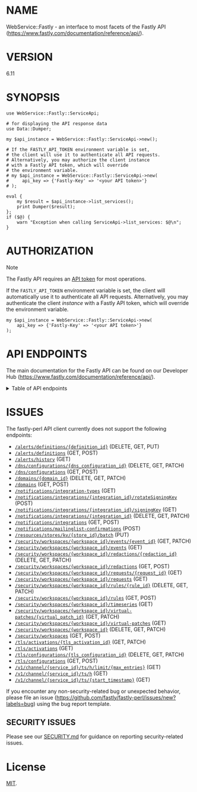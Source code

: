 # NAME

WebService::Fastly - an interface to most facets of the Fastly API (https://www.fastly.com/documentation/reference/api/).

# VERSION

6.11


# SYNOPSIS

```perl5
use WebService::Fastly::ServiceApi;

# for displaying the API response data
use Data::Dumper;

my $api_instance = WebService::Fastly::ServiceApi->new();

# If the FASTLY_API_TOKEN environment variable is set,
# the client will use it to authenticate all API requests.
# Alternatively, you may authorize the client instance
# with a Fastly API token, which will override
# the environment variable.
# my $api_instance = WebService::Fastly::ServiceApi->new(
#     api_key => {'Fastly-Key' => '<your API token>'}
# );

eval {
    my $result = $api_instance->list_services();
    print Dumper($result);
};
if ($@) {
    warn "Exception when calling ServiceApi->list_services: $@\n";
}
```

# AUTHORIZATION

> [!NOTE]
> The Fastly API requires an [API token](https://www.fastly.com/documentation/reference/api/#authentication) for most operations.

If the `FASTLY_API_TOKEN` environment variable is set, the client will automatically use it to authenticate all API requests. Alternatively, you may authenticate the client _instance_ with a Fastly API token, which will override the environment variable.

```perl5
my $api_instance = WebService::Fastly::ServiceApi->new(
    api_key => {'Fastly-Key' => '<your API token>'}
);
```

# API ENDPOINTS

The main documentation for the Fastly API can be found on our Developer Hub (https://www.fastly.com/documentation/reference/api/).

<details>

<summary>Table of API endpoints</summary>

Class | Method | Description
----- | ------ | -----------
*AclApi* | [**create_acl**](docs/AclApi.md#create_acl) | Create a new ACL
*AclApi* | [**delete_acl**](docs/AclApi.md#delete_acl) | Delete an ACL
*AclApi* | [**get_acl**](docs/AclApi.md#get_acl) | Describe an ACL
*AclApi* | [**list_acls**](docs/AclApi.md#list_acls) | List ACLs
*AclApi* | [**update_acl**](docs/AclApi.md#update_acl) | Update an ACL
*AclEntryApi* | [**bulk_update_acl_entries**](docs/AclEntryApi.md#bulk_update_acl_entries) | Update multiple ACL entries
*AclEntryApi* | [**create_acl_entry**](docs/AclEntryApi.md#create_acl_entry) | Create an ACL entry
*AclEntryApi* | [**delete_acl_entry**](docs/AclEntryApi.md#delete_acl_entry) | Delete an ACL entry
*AclEntryApi* | [**get_acl_entry**](docs/AclEntryApi.md#get_acl_entry) | Describe an ACL entry
*AclEntryApi* | [**list_acl_entries**](docs/AclEntryApi.md#list_acl_entries) | List ACL entries
*AclEntryApi* | [**update_acl_entry**](docs/AclEntryApi.md#update_acl_entry) | Update an ACL entry
*AclsInComputeApi* | [**compute_acl_create_acls**](docs/AclsInComputeApi.md#compute_acl_create_acls) | Create a new ACL
*AclsInComputeApi* | [**compute_acl_delete_s_acl_id**](docs/AclsInComputeApi.md#compute_acl_delete_s_acl_id) | Delete an ACL
*AclsInComputeApi* | [**compute_acl_list_acl_entries**](docs/AclsInComputeApi.md#compute_acl_list_acl_entries) | List an ACL
*AclsInComputeApi* | [**compute_acl_list_acls**](docs/AclsInComputeApi.md#compute_acl_list_acls) | List ACLs
*AclsInComputeApi* | [**compute_acl_list_acls_s_acl_id**](docs/AclsInComputeApi.md#compute_acl_list_acls_s_acl_id) | Describe an ACL
*AclsInComputeApi* | [**compute_acl_lookup_acls**](docs/AclsInComputeApi.md#compute_acl_lookup_acls) | Lookup an ACL
*AclsInComputeApi* | [**compute_acl_update_acls**](docs/AclsInComputeApi.md#compute_acl_update_acls) | Update an ACL
*ApexRedirectApi* | [**create_apex_redirect**](docs/ApexRedirectApi.md#create_apex_redirect) | Create an apex redirect
*ApexRedirectApi* | [**delete_apex_redirect**](docs/ApexRedirectApi.md#delete_apex_redirect) | Delete an apex redirect
*ApexRedirectApi* | [**get_apex_redirect**](docs/ApexRedirectApi.md#get_apex_redirect) | Get an apex redirect
*ApexRedirectApi* | [**list_apex_redirects**](docs/ApexRedirectApi.md#list_apex_redirects) | List apex redirects
*ApexRedirectApi* | [**update_apex_redirect**](docs/ApexRedirectApi.md#update_apex_redirect) | Update an apex redirect
*AutomationTokensApi* | [**create_automation_token**](docs/AutomationTokensApi.md#create_automation_token) | Create Automation Token
*AutomationTokensApi* | [**get_automation_token_id**](docs/AutomationTokensApi.md#get_automation_token_id) | Retrieve an Automation Token by ID
*AutomationTokensApi* | [**get_automation_tokens_id_services**](docs/AutomationTokensApi.md#get_automation_tokens_id_services) | List Automation Token Services
*AutomationTokensApi* | [**list_automation_tokens**](docs/AutomationTokensApi.md#list_automation_tokens) | List Customer Automation Tokens
*AutomationTokensApi* | [**revoke_automation_token_id**](docs/AutomationTokensApi.md#revoke_automation_token_id) | Revoke an Automation Token by ID
*BackendApi* | [**create_backend**](docs/BackendApi.md#create_backend) | Create a backend
*BackendApi* | [**delete_backend**](docs/BackendApi.md#delete_backend) | Delete a backend
*BackendApi* | [**get_backend**](docs/BackendApi.md#get_backend) | Describe a backend
*BackendApi* | [**list_backends**](docs/BackendApi.md#list_backends) | List backends
*BackendApi* | [**update_backend**](docs/BackendApi.md#update_backend) | Update a backend
*BillingApi* | [**get_invoice**](docs/BillingApi.md#get_invoice) | Get an invoice
*BillingApi* | [**get_invoice_by_id**](docs/BillingApi.md#get_invoice_by_id) | Get an invoice
*BillingApi* | [**get_invoice_mtd**](docs/BillingApi.md#get_invoice_mtd) | Get month-to-date billing estimate
*BillingAddressApi* | [**add_billing_addr**](docs/BillingAddressApi.md#add_billing_addr) | Add a billing address to a customer
*BillingAddressApi* | [**delete_billing_addr**](docs/BillingAddressApi.md#delete_billing_addr) | Delete a billing address
*BillingAddressApi* | [**get_billing_addr**](docs/BillingAddressApi.md#get_billing_addr) | Get a billing address
*BillingAddressApi* | [**update_billing_addr**](docs/BillingAddressApi.md#update_billing_addr) | Update a billing address
*BillingInvoicesApi* | [**get_invoice_by_invoice_id**](docs/BillingInvoicesApi.md#get_invoice_by_invoice_id) | Get invoice by ID.
*BillingInvoicesApi* | [**get_month_to_date_invoice**](docs/BillingInvoicesApi.md#get_month_to_date_invoice) | Get month-to-date invoice.
*BillingInvoicesApi* | [**list_invoices**](docs/BillingInvoicesApi.md#list_invoices) | List of invoices.
*BillingUsageMetricsApi* | [**get_service_level_usage**](docs/BillingUsageMetricsApi.md#get_service_level_usage) | Retrieve service-level usage metrics for a product.
*BillingUsageMetricsApi* | [**get_service_level_usage_types**](docs/BillingUsageMetricsApi.md#get_service_level_usage_types) | Retrieve product usage types for a customer.
*CacheSettingsApi* | [**create_cache_settings**](docs/CacheSettingsApi.md#create_cache_settings) | Create a cache settings object
*CacheSettingsApi* | [**delete_cache_settings**](docs/CacheSettingsApi.md#delete_cache_settings) | Delete a cache settings object
*CacheSettingsApi* | [**get_cache_settings**](docs/CacheSettingsApi.md#get_cache_settings) | Get a cache settings object
*CacheSettingsApi* | [**list_cache_settings**](docs/CacheSettingsApi.md#list_cache_settings) | List cache settings objects
*CacheSettingsApi* | [**update_cache_settings**](docs/CacheSettingsApi.md#update_cache_settings) | Update a cache settings object
*ConditionApi* | [**create_condition**](docs/ConditionApi.md#create_condition) | Create a condition
*ConditionApi* | [**delete_condition**](docs/ConditionApi.md#delete_condition) | Delete a condition
*ConditionApi* | [**get_condition**](docs/ConditionApi.md#get_condition) | Describe a condition
*ConditionApi* | [**list_conditions**](docs/ConditionApi.md#list_conditions) | List conditions
*ConditionApi* | [**update_condition**](docs/ConditionApi.md#update_condition) | Update a condition
*ConfigStoreApi* | [**create_config_store**](docs/ConfigStoreApi.md#create_config_store) | Create a config store
*ConfigStoreApi* | [**delete_config_store**](docs/ConfigStoreApi.md#delete_config_store) | Delete a config store
*ConfigStoreApi* | [**get_config_store**](docs/ConfigStoreApi.md#get_config_store) | Describe a config store
*ConfigStoreApi* | [**get_config_store_info**](docs/ConfigStoreApi.md#get_config_store_info) | Get config store metadata
*ConfigStoreApi* | [**list_config_store_services**](docs/ConfigStoreApi.md#list_config_store_services) | List linked services
*ConfigStoreApi* | [**list_config_stores**](docs/ConfigStoreApi.md#list_config_stores) | List config stores
*ConfigStoreApi* | [**update_config_store**](docs/ConfigStoreApi.md#update_config_store) | Update a config store
*ConfigStoreItemApi* | [**bulk_update_config_store_item**](docs/ConfigStoreItemApi.md#bulk_update_config_store_item) | Update multiple entries in a config store
*ConfigStoreItemApi* | [**create_config_store_item**](docs/ConfigStoreItemApi.md#create_config_store_item) | Create an entry in a config store
*ConfigStoreItemApi* | [**delete_config_store_item**](docs/ConfigStoreItemApi.md#delete_config_store_item) | Delete an item from a config store
*ConfigStoreItemApi* | [**get_config_store_item**](docs/ConfigStoreItemApi.md#get_config_store_item) | Get an item from a config store
*ConfigStoreItemApi* | [**list_config_store_items**](docs/ConfigStoreItemApi.md#list_config_store_items) | List items in a config store
*ConfigStoreItemApi* | [**update_config_store_item**](docs/ConfigStoreItemApi.md#update_config_store_item) | Update an entry in a config store
*ConfigStoreItemApi* | [**upsert_config_store_item**](docs/ConfigStoreItemApi.md#upsert_config_store_item) | Insert or update an entry in a config store
*ContactApi* | [**create_contacts**](docs/ContactApi.md#create_contacts) | Add a new customer contact
*ContactApi* | [**delete_contact**](docs/ContactApi.md#delete_contact) | Delete a contact
*ContactApi* | [**list_contacts**](docs/ContactApi.md#list_contacts) | List contacts
*ContentApi* | [**content_check**](docs/ContentApi.md#content_check) | Check status of content in each POP&#39;s cache
*CustomerApi* | [**delete_customer**](docs/CustomerApi.md#delete_customer) | Delete a customer
*CustomerApi* | [**get_customer**](docs/CustomerApi.md#get_customer) | Get a customer
*CustomerApi* | [**get_logged_in_customer**](docs/CustomerApi.md#get_logged_in_customer) | Get the logged in customer
*CustomerApi* | [**list_users**](docs/CustomerApi.md#list_users) | List users
*CustomerApi* | [**update_customer**](docs/CustomerApi.md#update_customer) | Update a customer
*CustomerAddressesApi* | [**create_customer_address**](docs/CustomerAddressesApi.md#create_customer_address) | Creates an address associated with a customer account.
*CustomerAddressesApi* | [**list_customer_addresses**](docs/CustomerAddressesApi.md#list_customer_addresses) | Return the list of addresses associated with a customer account.
*CustomerAddressesApi* | [**update_customer_address**](docs/CustomerAddressesApi.md#update_customer_address) | Updates an address associated with a customer account.
*DictionaryApi* | [**create_dictionary**](docs/DictionaryApi.md#create_dictionary) | Create an edge dictionary
*DictionaryApi* | [**delete_dictionary**](docs/DictionaryApi.md#delete_dictionary) | Delete an edge dictionary
*DictionaryApi* | [**get_dictionary**](docs/DictionaryApi.md#get_dictionary) | Get an edge dictionary
*DictionaryApi* | [**list_dictionaries**](docs/DictionaryApi.md#list_dictionaries) | List edge dictionaries
*DictionaryApi* | [**update_dictionary**](docs/DictionaryApi.md#update_dictionary) | Update an edge dictionary
*DictionaryInfoApi* | [**get_dictionary_info**](docs/DictionaryInfoApi.md#get_dictionary_info) | Get edge dictionary metadata
*DictionaryItemApi* | [**bulk_update_dictionary_item**](docs/DictionaryItemApi.md#bulk_update_dictionary_item) | Update multiple entries in an edge dictionary
*DictionaryItemApi* | [**create_dictionary_item**](docs/DictionaryItemApi.md#create_dictionary_item) | Create an entry in an edge dictionary
*DictionaryItemApi* | [**delete_dictionary_item**](docs/DictionaryItemApi.md#delete_dictionary_item) | Delete an item from an edge dictionary
*DictionaryItemApi* | [**get_dictionary_item**](docs/DictionaryItemApi.md#get_dictionary_item) | Get an item from an edge dictionary
*DictionaryItemApi* | [**list_dictionary_items**](docs/DictionaryItemApi.md#list_dictionary_items) | List items in an edge dictionary
*DictionaryItemApi* | [**update_dictionary_item**](docs/DictionaryItemApi.md#update_dictionary_item) | Update an entry in an edge dictionary
*DictionaryItemApi* | [**upsert_dictionary_item**](docs/DictionaryItemApi.md#upsert_dictionary_item) | Insert or update an entry in an edge dictionary
*DiffApi* | [**diff_service_versions**](docs/DiffApi.md#diff_service_versions) | Diff two service versions
*DirectorApi* | [**create_director**](docs/DirectorApi.md#create_director) | Create a director
*DirectorApi* | [**delete_director**](docs/DirectorApi.md#delete_director) | Delete a director
*DirectorApi* | [**get_director**](docs/DirectorApi.md#get_director) | Get a director
*DirectorApi* | [**list_directors**](docs/DirectorApi.md#list_directors) | List directors
*DirectorApi* | [**update_director**](docs/DirectorApi.md#update_director) | Update a director
*DirectorBackendApi* | [**create_director_backend**](docs/DirectorBackendApi.md#create_director_backend) | Create a director-backend relationship
*DirectorBackendApi* | [**delete_director_backend**](docs/DirectorBackendApi.md#delete_director_backend) | Delete a director-backend relationship
*DirectorBackendApi* | [**get_director_backend**](docs/DirectorBackendApi.md#get_director_backend) | Get a director-backend relationship
*DomainApi* | [**check_domain**](docs/DomainApi.md#check_domain) | Validate DNS configuration for a single domain on a service
*DomainApi* | [**check_domains**](docs/DomainApi.md#check_domains) | Validate DNS configuration for all domains on a service
*DomainApi* | [**create_domain**](docs/DomainApi.md#create_domain) | Add a domain name to a service
*DomainApi* | [**delete_domain**](docs/DomainApi.md#delete_domain) | Remove a domain from a service
*DomainApi* | [**get_domain**](docs/DomainApi.md#get_domain) | Describe a domain
*DomainApi* | [**list_domains**](docs/DomainApi.md#list_domains) | List domains
*DomainApi* | [**update_domain**](docs/DomainApi.md#update_domain) | Update a domain
*DomainInspectorHistoricalApi* | [**get_domain_inspector_historical**](docs/DomainInspectorHistoricalApi.md#get_domain_inspector_historical) | Get historical domain data for a service
*DomainInspectorRealtimeApi* | [**get_domain_inspector_last120_seconds**](docs/DomainInspectorRealtimeApi.md#get_domain_inspector_last120_seconds) | Get real-time domain data for the last 120 seconds
*DomainInspectorRealtimeApi* | [**get_domain_inspector_last_max_entries**](docs/DomainInspectorRealtimeApi.md#get_domain_inspector_last_max_entries) | Get a limited number of real-time domain data entries
*DomainInspectorRealtimeApi* | [**get_domain_inspector_last_second**](docs/DomainInspectorRealtimeApi.md#get_domain_inspector_last_second) | Get real-time domain data from a specified time
*DomainOwnershipsApi* | [**list_domain_ownerships**](docs/DomainOwnershipsApi.md#list_domain_ownerships) | List domain-ownerships
*EnabledProductsApi* | [**disable_product**](docs/EnabledProductsApi.md#disable_product) | Disable a product
*EnabledProductsApi* | [**enable_product**](docs/EnabledProductsApi.md#enable_product) | Enable a product
*EnabledProductsApi* | [**get_enabled_product**](docs/EnabledProductsApi.md#get_enabled_product) | Get enabled product
*EnabledProductsApi* | [**get_product_configuration**](docs/EnabledProductsApi.md#get_product_configuration) | Get configuration for a product
*EnabledProductsApi* | [**set_product_configuration**](docs/EnabledProductsApi.md#set_product_configuration) | Update configuration for a product
*EventsApi* | [**get_event**](docs/EventsApi.md#get_event) | Get an event
*EventsApi* | [**list_events**](docs/EventsApi.md#list_events) | List events
*GzipApi* | [**create_gzip_config**](docs/GzipApi.md#create_gzip_config) | Create a gzip configuration
*GzipApi* | [**delete_gzip_config**](docs/GzipApi.md#delete_gzip_config) | Delete a gzip configuration
*GzipApi* | [**get_gzip_configs**](docs/GzipApi.md#get_gzip_configs) | Get a gzip configuration
*GzipApi* | [**list_gzip_configs**](docs/GzipApi.md#list_gzip_configs) | List gzip configurations
*GzipApi* | [**update_gzip_config**](docs/GzipApi.md#update_gzip_config) | Update a gzip configuration
*HeaderApi* | [**create_header_object**](docs/HeaderApi.md#create_header_object) | Create a Header object
*HeaderApi* | [**delete_header_object**](docs/HeaderApi.md#delete_header_object) | Delete a Header object
*HeaderApi* | [**get_header_object**](docs/HeaderApi.md#get_header_object) | Get a Header object
*HeaderApi* | [**list_header_objects**](docs/HeaderApi.md#list_header_objects) | List Header objects
*HeaderApi* | [**update_header_object**](docs/HeaderApi.md#update_header_object) | Update a Header object
*HealthcheckApi* | [**create_healthcheck**](docs/HealthcheckApi.md#create_healthcheck) | Create a health check
*HealthcheckApi* | [**delete_healthcheck**](docs/HealthcheckApi.md#delete_healthcheck) | Delete a health check
*HealthcheckApi* | [**get_healthcheck**](docs/HealthcheckApi.md#get_healthcheck) | Get a health check
*HealthcheckApi* | [**list_healthchecks**](docs/HealthcheckApi.md#list_healthchecks) | List health checks
*HealthcheckApi* | [**update_healthcheck**](docs/HealthcheckApi.md#update_healthcheck) | Update a health check
*HistoricalApi* | [**get_hist_stats**](docs/HistoricalApi.md#get_hist_stats) | Get historical stats
*HistoricalApi* | [**get_hist_stats_aggregated**](docs/HistoricalApi.md#get_hist_stats_aggregated) | Get aggregated historical stats
*HistoricalApi* | [**get_hist_stats_field**](docs/HistoricalApi.md#get_hist_stats_field) | Get historical stats for a single field
*HistoricalApi* | [**get_hist_stats_service**](docs/HistoricalApi.md#get_hist_stats_service) | Get historical stats for a single service
*HistoricalApi* | [**get_hist_stats_service_field**](docs/HistoricalApi.md#get_hist_stats_service_field) | Get historical stats for a single service/field combination
*HistoricalApi* | [**get_regions**](docs/HistoricalApi.md#get_regions) | Get region codes
*HistoricalApi* | [**get_usage**](docs/HistoricalApi.md#get_usage) | Get usage statistics
*HistoricalApi* | [**get_usage_month**](docs/HistoricalApi.md#get_usage_month) | Get month-to-date usage statistics
*HistoricalApi* | [**get_usage_service**](docs/HistoricalApi.md#get_usage_service) | Get usage statistics per service
*Http3Api* | [**create_http3**](docs/Http3Api.md#create_http3) | Enable support for HTTP/3
*Http3Api* | [**delete_http3**](docs/Http3Api.md#delete_http3) | Disable support for HTTP/3
*Http3Api* | [**get_http3**](docs/Http3Api.md#get_http3) | Get HTTP/3 status
*IamPermissionsApi* | [**list_permissions**](docs/IamPermissionsApi.md#list_permissions) | List permissions
*IamRolesApi* | [**add_role_permissions**](docs/IamRolesApi.md#add_role_permissions) | Add permissions to a role
*IamRolesApi* | [**create_a_role**](docs/IamRolesApi.md#create_a_role) | Create a role
*IamRolesApi* | [**delete_a_role**](docs/IamRolesApi.md#delete_a_role) | Delete a role
*IamRolesApi* | [**get_a_role**](docs/IamRolesApi.md#get_a_role) | Get a role
*IamRolesApi* | [**list_role_permissions**](docs/IamRolesApi.md#list_role_permissions) | List permissions in a role
*IamRolesApi* | [**list_roles**](docs/IamRolesApi.md#list_roles) | List roles
*IamRolesApi* | [**remove_role_permissions**](docs/IamRolesApi.md#remove_role_permissions) | Remove permissions from a role
*IamRolesApi* | [**update_a_role**](docs/IamRolesApi.md#update_a_role) | Update a role
*IamServiceGroupsApi* | [**add_service_group_services**](docs/IamServiceGroupsApi.md#add_service_group_services) | Add services in a service group
*IamServiceGroupsApi* | [**create_a_service_group**](docs/IamServiceGroupsApi.md#create_a_service_group) | Create a service group
*IamServiceGroupsApi* | [**delete_a_service_group**](docs/IamServiceGroupsApi.md#delete_a_service_group) | Delete a service group
*IamServiceGroupsApi* | [**get_a_service_group**](docs/IamServiceGroupsApi.md#get_a_service_group) | Get a service group
*IamServiceGroupsApi* | [**list_service_group_services**](docs/IamServiceGroupsApi.md#list_service_group_services) | List services to a service group
*IamServiceGroupsApi* | [**list_service_groups**](docs/IamServiceGroupsApi.md#list_service_groups) | List service groups
*IamServiceGroupsApi* | [**remove_service_group_services**](docs/IamServiceGroupsApi.md#remove_service_group_services) | Remove services from a service group
*IamServiceGroupsApi* | [**update_a_service_group**](docs/IamServiceGroupsApi.md#update_a_service_group) | Update a service group
*IamUserGroupsApi* | [**add_user_group_members**](docs/IamUserGroupsApi.md#add_user_group_members) | Add members to a user group
*IamUserGroupsApi* | [**add_user_group_roles**](docs/IamUserGroupsApi.md#add_user_group_roles) | Add roles to a user group
*IamUserGroupsApi* | [**add_user_group_service_groups**](docs/IamUserGroupsApi.md#add_user_group_service_groups) | Add service groups to a user group
*IamUserGroupsApi* | [**create_a_user_group**](docs/IamUserGroupsApi.md#create_a_user_group) | Create a user group
*IamUserGroupsApi* | [**delete_a_user_group**](docs/IamUserGroupsApi.md#delete_a_user_group) | Delete a user group
*IamUserGroupsApi* | [**get_a_user_group**](docs/IamUserGroupsApi.md#get_a_user_group) | Get a user group
*IamUserGroupsApi* | [**list_user_group_members**](docs/IamUserGroupsApi.md#list_user_group_members) | List members of a user group
*IamUserGroupsApi* | [**list_user_group_roles**](docs/IamUserGroupsApi.md#list_user_group_roles) | List roles in a user group
*IamUserGroupsApi* | [**list_user_group_service_groups**](docs/IamUserGroupsApi.md#list_user_group_service_groups) | List service groups in a user group
*IamUserGroupsApi* | [**list_user_groups**](docs/IamUserGroupsApi.md#list_user_groups) | List user groups
*IamUserGroupsApi* | [**remove_user_group_members**](docs/IamUserGroupsApi.md#remove_user_group_members) | Remove members of a user group
*IamUserGroupsApi* | [**remove_user_group_roles**](docs/IamUserGroupsApi.md#remove_user_group_roles) | Remove roles from a user group
*IamUserGroupsApi* | [**remove_user_group_service_groups**](docs/IamUserGroupsApi.md#remove_user_group_service_groups) | Remove service groups from a user group
*IamUserGroupsApi* | [**update_a_user_group**](docs/IamUserGroupsApi.md#update_a_user_group) | Update a user group
*ImageOptimizerDefaultSettingsApi* | [**get_default_settings**](docs/ImageOptimizerDefaultSettingsApi.md#get_default_settings) | Get current Image Optimizer Default Settings
*ImageOptimizerDefaultSettingsApi* | [**update_default_settings**](docs/ImageOptimizerDefaultSettingsApi.md#update_default_settings) | Update Image Optimizer Default Settings
*InvitationsApi* | [**create_invitation**](docs/InvitationsApi.md#create_invitation) | Create an invitation
*InvitationsApi* | [**delete_invitation**](docs/InvitationsApi.md#delete_invitation) | Delete an invitation
*InvitationsApi* | [**list_invitations**](docs/InvitationsApi.md#list_invitations) | List invitations
*KvStoreApi* | [**create_store**](docs/KvStoreApi.md#create_store) | Create a KV store.
*KvStoreApi* | [**delete_store**](docs/KvStoreApi.md#delete_store) | Delete a KV store.
*KvStoreApi* | [**get_store**](docs/KvStoreApi.md#get_store) | Describe a KV store.
*KvStoreApi* | [**get_stores**](docs/KvStoreApi.md#get_stores) | List KV stores.
*KvStoreItemApi* | [**delete_key_from_store**](docs/KvStoreItemApi.md#delete_key_from_store) | Delete kv store item.
*KvStoreItemApi* | [**get_keys**](docs/KvStoreItemApi.md#get_keys) | List kv store keys.
*KvStoreItemApi* | [**get_value_for_key**](docs/KvStoreItemApi.md#get_value_for_key) | Get the value of an kv store item
*KvStoreItemApi* | [**set_value_for_key**](docs/KvStoreItemApi.md#set_value_for_key) | Insert an item into an kv store
*LegacyWafConfigurationSetsApi* | [**list_waf_config_sets**](docs/LegacyWafConfigurationSetsApi.md#list_waf_config_sets) | List configuration sets
*LegacyWafConfigurationSetsApi* | [**list_wafs_config_set**](docs/LegacyWafConfigurationSetsApi.md#list_wafs_config_set) | List WAFs currently using a configuration set
*LegacyWafConfigurationSetsApi* | [**use_waf_config_set**](docs/LegacyWafConfigurationSetsApi.md#use_waf_config_set) | Apply a configuration set to a WAF
*LegacyWafFirewallApi* | [**create_legacy_waf_firewall_service**](docs/LegacyWafFirewallApi.md#create_legacy_waf_firewall_service) | Create a firewall
*LegacyWafFirewallApi* | [**disable_legacy_waf_firewall**](docs/LegacyWafFirewallApi.md#disable_legacy_waf_firewall) | Disable a firewall
*LegacyWafFirewallApi* | [**enable_legacy_waf_firewall**](docs/LegacyWafFirewallApi.md#enable_legacy_waf_firewall) | Enable a firewall
*LegacyWafFirewallApi* | [**get_legacy_waf_firewall**](docs/LegacyWafFirewallApi.md#get_legacy_waf_firewall) | Get a firewall object
*LegacyWafFirewallApi* | [**get_legacy_waf_firewall_service**](docs/LegacyWafFirewallApi.md#get_legacy_waf_firewall_service) | Get a firewall
*LegacyWafFirewallApi* | [**list_legacy_waf_firewalls**](docs/LegacyWafFirewallApi.md#list_legacy_waf_firewalls) | List active firewalls
*LegacyWafFirewallApi* | [**list_legacy_waf_firewalls_service**](docs/LegacyWafFirewallApi.md#list_legacy_waf_firewalls_service) | List firewalls
*LegacyWafFirewallApi* | [**update_legacy_waf_firewall_service**](docs/LegacyWafFirewallApi.md#update_legacy_waf_firewall_service) | Update a firewall
*LegacyWafOwaspApi* | [**create_owasp_settings**](docs/LegacyWafOwaspApi.md#create_owasp_settings) | Create an OWASP settings object
*LegacyWafOwaspApi* | [**get_owasp_settings**](docs/LegacyWafOwaspApi.md#get_owasp_settings) | Get the OWASP settings object
*LegacyWafOwaspApi* | [**update_owasp_settings**](docs/LegacyWafOwaspApi.md#update_owasp_settings) | Update the OWASP settings object
*LegacyWafRuleApi* | [**get_legacy_waf_firewall_rule_vcl**](docs/LegacyWafRuleApi.md#get_legacy_waf_firewall_rule_vcl) | Get VCL for a rule associated with a firewall
*LegacyWafRuleApi* | [**get_legacy_waf_rule**](docs/LegacyWafRuleApi.md#get_legacy_waf_rule) | Get a rule
*LegacyWafRuleApi* | [**get_legacy_waf_rule_vcl**](docs/LegacyWafRuleApi.md#get_legacy_waf_rule_vcl) | Get VCL for a rule
*LegacyWafRuleApi* | [**list_legacy_waf_rules**](docs/LegacyWafRuleApi.md#list_legacy_waf_rules) | List rules in the latest configuration set
*LegacyWafRuleStatusApi* | [**get_waf_firewall_rule_status**](docs/LegacyWafRuleStatusApi.md#get_waf_firewall_rule_status) | Get the status of a rule on a firewall
*LegacyWafRuleStatusApi* | [**list_waf_firewall_rule_statuses**](docs/LegacyWafRuleStatusApi.md#list_waf_firewall_rule_statuses) | List rule statuses
*LegacyWafRuleStatusApi* | [**update_waf_firewall_rule_status**](docs/LegacyWafRuleStatusApi.md#update_waf_firewall_rule_status) | Update the status of a rule
*LegacyWafRuleStatusApi* | [**update_waf_firewall_rule_statuses_tag**](docs/LegacyWafRuleStatusApi.md#update_waf_firewall_rule_statuses_tag) | Create or update status of a tagged group of rules
*LegacyWafRulesetApi* | [**get_waf_ruleset**](docs/LegacyWafRulesetApi.md#get_waf_ruleset) | Get a WAF ruleset
*LegacyWafRulesetApi* | [**get_waf_ruleset_vcl**](docs/LegacyWafRulesetApi.md#get_waf_ruleset_vcl) | Generate WAF ruleset VCL
*LegacyWafRulesetApi* | [**update_waf_ruleset**](docs/LegacyWafRulesetApi.md#update_waf_ruleset) | Update a WAF ruleset
*LegacyWafTagApi* | [**list_legacy_waf_tags**](docs/LegacyWafTagApi.md#list_legacy_waf_tags) | List WAF tags
*LegacyWafUpdateStatusApi* | [**get_waf_update_status**](docs/LegacyWafUpdateStatusApi.md#get_waf_update_status) | Get the status of a WAF update
*LegacyWafUpdateStatusApi* | [**list_waf_update_statuses**](docs/LegacyWafUpdateStatusApi.md#list_waf_update_statuses) | List update statuses
*LoggingAzureblobApi* | [**create_log_azure**](docs/LoggingAzureblobApi.md#create_log_azure) | Create an Azure Blob Storage log endpoint
*LoggingAzureblobApi* | [**delete_log_azure**](docs/LoggingAzureblobApi.md#delete_log_azure) | Delete the Azure Blob Storage log endpoint
*LoggingAzureblobApi* | [**get_log_azure**](docs/LoggingAzureblobApi.md#get_log_azure) | Get an Azure Blob Storage log endpoint
*LoggingAzureblobApi* | [**list_log_azure**](docs/LoggingAzureblobApi.md#list_log_azure) | List Azure Blob Storage log endpoints
*LoggingAzureblobApi* | [**update_log_azure**](docs/LoggingAzureblobApi.md#update_log_azure) | Update an Azure Blob Storage log endpoint
*LoggingBigqueryApi* | [**create_log_bigquery**](docs/LoggingBigqueryApi.md#create_log_bigquery) | Create a BigQuery log endpoint
*LoggingBigqueryApi* | [**delete_log_bigquery**](docs/LoggingBigqueryApi.md#delete_log_bigquery) | Delete a BigQuery log endpoint
*LoggingBigqueryApi* | [**get_log_bigquery**](docs/LoggingBigqueryApi.md#get_log_bigquery) | Get a BigQuery log endpoint
*LoggingBigqueryApi* | [**list_log_bigquery**](docs/LoggingBigqueryApi.md#list_log_bigquery) | List BigQuery log endpoints
*LoggingBigqueryApi* | [**update_log_bigquery**](docs/LoggingBigqueryApi.md#update_log_bigquery) | Update a BigQuery log endpoint
*LoggingCloudfilesApi* | [**create_log_cloudfiles**](docs/LoggingCloudfilesApi.md#create_log_cloudfiles) | Create a Cloud Files log endpoint
*LoggingCloudfilesApi* | [**delete_log_cloudfiles**](docs/LoggingCloudfilesApi.md#delete_log_cloudfiles) | Delete the Cloud Files log endpoint
*LoggingCloudfilesApi* | [**get_log_cloudfiles**](docs/LoggingCloudfilesApi.md#get_log_cloudfiles) | Get a Cloud Files log endpoint
*LoggingCloudfilesApi* | [**list_log_cloudfiles**](docs/LoggingCloudfilesApi.md#list_log_cloudfiles) | List Cloud Files log endpoints
*LoggingCloudfilesApi* | [**update_log_cloudfiles**](docs/LoggingCloudfilesApi.md#update_log_cloudfiles) | Update the Cloud Files log endpoint
*LoggingDatadogApi* | [**create_log_datadog**](docs/LoggingDatadogApi.md#create_log_datadog) | Create a Datadog log endpoint
*LoggingDatadogApi* | [**delete_log_datadog**](docs/LoggingDatadogApi.md#delete_log_datadog) | Delete a Datadog log endpoint
*LoggingDatadogApi* | [**get_log_datadog**](docs/LoggingDatadogApi.md#get_log_datadog) | Get a Datadog log endpoint
*LoggingDatadogApi* | [**list_log_datadog**](docs/LoggingDatadogApi.md#list_log_datadog) | List Datadog log endpoints
*LoggingDatadogApi* | [**update_log_datadog**](docs/LoggingDatadogApi.md#update_log_datadog) | Update a Datadog log endpoint
*LoggingDigitaloceanApi* | [**create_log_digocean**](docs/LoggingDigitaloceanApi.md#create_log_digocean) | Create a DigitalOcean Spaces log endpoint
*LoggingDigitaloceanApi* | [**delete_log_digocean**](docs/LoggingDigitaloceanApi.md#delete_log_digocean) | Delete a DigitalOcean Spaces log endpoint
*LoggingDigitaloceanApi* | [**get_log_digocean**](docs/LoggingDigitaloceanApi.md#get_log_digocean) | Get a DigitalOcean Spaces log endpoint
*LoggingDigitaloceanApi* | [**list_log_digocean**](docs/LoggingDigitaloceanApi.md#list_log_digocean) | List DigitalOcean Spaces log endpoints
*LoggingDigitaloceanApi* | [**update_log_digocean**](docs/LoggingDigitaloceanApi.md#update_log_digocean) | Update a DigitalOcean Spaces log endpoint
*LoggingElasticsearchApi* | [**create_log_elasticsearch**](docs/LoggingElasticsearchApi.md#create_log_elasticsearch) | Create an Elasticsearch log endpoint
*LoggingElasticsearchApi* | [**delete_log_elasticsearch**](docs/LoggingElasticsearchApi.md#delete_log_elasticsearch) | Delete an Elasticsearch log endpoint
*LoggingElasticsearchApi* | [**get_log_elasticsearch**](docs/LoggingElasticsearchApi.md#get_log_elasticsearch) | Get an Elasticsearch log endpoint
*LoggingElasticsearchApi* | [**list_log_elasticsearch**](docs/LoggingElasticsearchApi.md#list_log_elasticsearch) | List Elasticsearch log endpoints
*LoggingElasticsearchApi* | [**update_log_elasticsearch**](docs/LoggingElasticsearchApi.md#update_log_elasticsearch) | Update an Elasticsearch log endpoint
*LoggingFtpApi* | [**create_log_ftp**](docs/LoggingFtpApi.md#create_log_ftp) | Create an FTP log endpoint
*LoggingFtpApi* | [**delete_log_ftp**](docs/LoggingFtpApi.md#delete_log_ftp) | Delete an FTP log endpoint
*LoggingFtpApi* | [**get_log_ftp**](docs/LoggingFtpApi.md#get_log_ftp) | Get an FTP log endpoint
*LoggingFtpApi* | [**list_log_ftp**](docs/LoggingFtpApi.md#list_log_ftp) | List FTP log endpoints
*LoggingFtpApi* | [**update_log_ftp**](docs/LoggingFtpApi.md#update_log_ftp) | Update an FTP log endpoint
*LoggingGcsApi* | [**create_log_gcs**](docs/LoggingGcsApi.md#create_log_gcs) | Create a GCS log endpoint
*LoggingGcsApi* | [**delete_log_gcs**](docs/LoggingGcsApi.md#delete_log_gcs) | Delete a GCS log endpoint
*LoggingGcsApi* | [**get_log_gcs**](docs/LoggingGcsApi.md#get_log_gcs) | Get a GCS log endpoint
*LoggingGcsApi* | [**list_log_gcs**](docs/LoggingGcsApi.md#list_log_gcs) | List GCS log endpoints
*LoggingGcsApi* | [**update_log_gcs**](docs/LoggingGcsApi.md#update_log_gcs) | Update a GCS log endpoint
*LoggingHerokuApi* | [**create_log_heroku**](docs/LoggingHerokuApi.md#create_log_heroku) | Create a Heroku log endpoint
*LoggingHerokuApi* | [**delete_log_heroku**](docs/LoggingHerokuApi.md#delete_log_heroku) | Delete the Heroku log endpoint
*LoggingHerokuApi* | [**get_log_heroku**](docs/LoggingHerokuApi.md#get_log_heroku) | Get a Heroku log endpoint
*LoggingHerokuApi* | [**list_log_heroku**](docs/LoggingHerokuApi.md#list_log_heroku) | List Heroku log endpoints
*LoggingHerokuApi* | [**update_log_heroku**](docs/LoggingHerokuApi.md#update_log_heroku) | Update the Heroku log endpoint
*LoggingHoneycombApi* | [**create_log_honeycomb**](docs/LoggingHoneycombApi.md#create_log_honeycomb) | Create a Honeycomb log endpoint
*LoggingHoneycombApi* | [**delete_log_honeycomb**](docs/LoggingHoneycombApi.md#delete_log_honeycomb) | Delete the Honeycomb log endpoint
*LoggingHoneycombApi* | [**get_log_honeycomb**](docs/LoggingHoneycombApi.md#get_log_honeycomb) | Get a Honeycomb log endpoint
*LoggingHoneycombApi* | [**list_log_honeycomb**](docs/LoggingHoneycombApi.md#list_log_honeycomb) | List Honeycomb log endpoints
*LoggingHoneycombApi* | [**update_log_honeycomb**](docs/LoggingHoneycombApi.md#update_log_honeycomb) | Update a Honeycomb log endpoint
*LoggingHttpsApi* | [**create_log_https**](docs/LoggingHttpsApi.md#create_log_https) | Create an HTTPS log endpoint
*LoggingHttpsApi* | [**delete_log_https**](docs/LoggingHttpsApi.md#delete_log_https) | Delete an HTTPS log endpoint
*LoggingHttpsApi* | [**get_log_https**](docs/LoggingHttpsApi.md#get_log_https) | Get an HTTPS log endpoint
*LoggingHttpsApi* | [**list_log_https**](docs/LoggingHttpsApi.md#list_log_https) | List HTTPS log endpoints
*LoggingHttpsApi* | [**update_log_https**](docs/LoggingHttpsApi.md#update_log_https) | Update an HTTPS log endpoint
*LoggingKafkaApi* | [**create_log_kafka**](docs/LoggingKafkaApi.md#create_log_kafka) | Create a Kafka log endpoint
*LoggingKafkaApi* | [**delete_log_kafka**](docs/LoggingKafkaApi.md#delete_log_kafka) | Delete the Kafka log endpoint
*LoggingKafkaApi* | [**get_log_kafka**](docs/LoggingKafkaApi.md#get_log_kafka) | Get a Kafka log endpoint
*LoggingKafkaApi* | [**list_log_kafka**](docs/LoggingKafkaApi.md#list_log_kafka) | List Kafka log endpoints
*LoggingKafkaApi* | [**update_log_kafka**](docs/LoggingKafkaApi.md#update_log_kafka) | Update the Kafka log endpoint
*LoggingKinesisApi* | [**create_log_kinesis**](docs/LoggingKinesisApi.md#create_log_kinesis) | Create  an Amazon Kinesis log endpoint
*LoggingKinesisApi* | [**delete_log_kinesis**](docs/LoggingKinesisApi.md#delete_log_kinesis) | Delete the Amazon Kinesis log endpoint
*LoggingKinesisApi* | [**get_log_kinesis**](docs/LoggingKinesisApi.md#get_log_kinesis) | Get an Amazon Kinesis log endpoint
*LoggingKinesisApi* | [**list_log_kinesis**](docs/LoggingKinesisApi.md#list_log_kinesis) | List Amazon Kinesis log endpoints
*LoggingKinesisApi* | [**update_log_kinesis**](docs/LoggingKinesisApi.md#update_log_kinesis) | Update the Amazon Kinesis log endpoint
*LoggingLogentriesApi* | [**create_log_logentries**](docs/LoggingLogentriesApi.md#create_log_logentries) | Create a Logentries log endpoint
*LoggingLogentriesApi* | [**delete_log_logentries**](docs/LoggingLogentriesApi.md#delete_log_logentries) | Delete a Logentries log endpoint
*LoggingLogentriesApi* | [**get_log_logentries**](docs/LoggingLogentriesApi.md#get_log_logentries) | Get a Logentries log endpoint
*LoggingLogentriesApi* | [**list_log_logentries**](docs/LoggingLogentriesApi.md#list_log_logentries) | List Logentries log endpoints
*LoggingLogentriesApi* | [**update_log_logentries**](docs/LoggingLogentriesApi.md#update_log_logentries) | Update a Logentries log endpoint
*LoggingLogglyApi* | [**create_log_loggly**](docs/LoggingLogglyApi.md#create_log_loggly) | Create a Loggly log endpoint
*LoggingLogglyApi* | [**delete_log_loggly**](docs/LoggingLogglyApi.md#delete_log_loggly) | Delete a Loggly log endpoint
*LoggingLogglyApi* | [**get_log_loggly**](docs/LoggingLogglyApi.md#get_log_loggly) | Get a Loggly log endpoint
*LoggingLogglyApi* | [**list_log_loggly**](docs/LoggingLogglyApi.md#list_log_loggly) | List Loggly log endpoints
*LoggingLogglyApi* | [**update_log_loggly**](docs/LoggingLogglyApi.md#update_log_loggly) | Update a Loggly log endpoint
*LoggingLogshuttleApi* | [**create_log_logshuttle**](docs/LoggingLogshuttleApi.md#create_log_logshuttle) | Create a Log Shuttle log endpoint
*LoggingLogshuttleApi* | [**delete_log_logshuttle**](docs/LoggingLogshuttleApi.md#delete_log_logshuttle) | Delete a Log Shuttle log endpoint
*LoggingLogshuttleApi* | [**get_log_logshuttle**](docs/LoggingLogshuttleApi.md#get_log_logshuttle) | Get a Log Shuttle log endpoint
*LoggingLogshuttleApi* | [**list_log_logshuttle**](docs/LoggingLogshuttleApi.md#list_log_logshuttle) | List Log Shuttle log endpoints
*LoggingLogshuttleApi* | [**update_log_logshuttle**](docs/LoggingLogshuttleApi.md#update_log_logshuttle) | Update a Log Shuttle log endpoint
*LoggingNewrelicApi* | [**create_log_newrelic**](docs/LoggingNewrelicApi.md#create_log_newrelic) | Create a New Relic log endpoint
*LoggingNewrelicApi* | [**delete_log_newrelic**](docs/LoggingNewrelicApi.md#delete_log_newrelic) | Delete a New Relic log endpoint
*LoggingNewrelicApi* | [**get_log_newrelic**](docs/LoggingNewrelicApi.md#get_log_newrelic) | Get a New Relic log endpoint
*LoggingNewrelicApi* | [**list_log_newrelic**](docs/LoggingNewrelicApi.md#list_log_newrelic) | List New Relic log endpoints
*LoggingNewrelicApi* | [**update_log_newrelic**](docs/LoggingNewrelicApi.md#update_log_newrelic) | Update a New Relic log endpoint
*LoggingNewrelicotlpApi* | [**create_log_newrelicotlp**](docs/LoggingNewrelicotlpApi.md#create_log_newrelicotlp) | Create a New Relic OTLP endpoint
*LoggingNewrelicotlpApi* | [**delete_log_newrelicotlp**](docs/LoggingNewrelicotlpApi.md#delete_log_newrelicotlp) | Delete a New Relic OTLP endpoint
*LoggingNewrelicotlpApi* | [**get_log_newrelicotlp**](docs/LoggingNewrelicotlpApi.md#get_log_newrelicotlp) | Get a New Relic OTLP endpoint
*LoggingNewrelicotlpApi* | [**list_log_newrelicotlp**](docs/LoggingNewrelicotlpApi.md#list_log_newrelicotlp) | List New Relic OTLP endpoints
*LoggingNewrelicotlpApi* | [**update_log_newrelicotlp**](docs/LoggingNewrelicotlpApi.md#update_log_newrelicotlp) | Update a New Relic log endpoint
*LoggingOpenstackApi* | [**create_log_openstack**](docs/LoggingOpenstackApi.md#create_log_openstack) | Create an OpenStack log endpoint
*LoggingOpenstackApi* | [**delete_log_openstack**](docs/LoggingOpenstackApi.md#delete_log_openstack) | Delete an OpenStack log endpoint
*LoggingOpenstackApi* | [**get_log_openstack**](docs/LoggingOpenstackApi.md#get_log_openstack) | Get an OpenStack log endpoint
*LoggingOpenstackApi* | [**list_log_openstack**](docs/LoggingOpenstackApi.md#list_log_openstack) | List OpenStack log endpoints
*LoggingOpenstackApi* | [**update_log_openstack**](docs/LoggingOpenstackApi.md#update_log_openstack) | Update an OpenStack log endpoint
*LoggingPapertrailApi* | [**create_log_papertrail**](docs/LoggingPapertrailApi.md#create_log_papertrail) | Create a Papertrail log endpoint
*LoggingPapertrailApi* | [**delete_log_papertrail**](docs/LoggingPapertrailApi.md#delete_log_papertrail) | Delete a Papertrail log endpoint
*LoggingPapertrailApi* | [**get_log_papertrail**](docs/LoggingPapertrailApi.md#get_log_papertrail) | Get a Papertrail log endpoint
*LoggingPapertrailApi* | [**list_log_papertrail**](docs/LoggingPapertrailApi.md#list_log_papertrail) | List Papertrail log endpoints
*LoggingPapertrailApi* | [**update_log_papertrail**](docs/LoggingPapertrailApi.md#update_log_papertrail) | Update a Papertrail log endpoint
*LoggingPubsubApi* | [**create_log_gcp_pubsub**](docs/LoggingPubsubApi.md#create_log_gcp_pubsub) | Create a GCP Cloud Pub/Sub log endpoint
*LoggingPubsubApi* | [**delete_log_gcp_pubsub**](docs/LoggingPubsubApi.md#delete_log_gcp_pubsub) | Delete a GCP Cloud Pub/Sub log endpoint
*LoggingPubsubApi* | [**get_log_gcp_pubsub**](docs/LoggingPubsubApi.md#get_log_gcp_pubsub) | Get a GCP Cloud Pub/Sub log endpoint
*LoggingPubsubApi* | [**list_log_gcp_pubsub**](docs/LoggingPubsubApi.md#list_log_gcp_pubsub) | List GCP Cloud Pub/Sub log endpoints
*LoggingPubsubApi* | [**update_log_gcp_pubsub**](docs/LoggingPubsubApi.md#update_log_gcp_pubsub) | Update a GCP Cloud Pub/Sub log endpoint
*LoggingS3Api* | [**create_log_aws_s3**](docs/LoggingS3Api.md#create_log_aws_s3) | Create an AWS S3 log endpoint
*LoggingS3Api* | [**delete_log_aws_s3**](docs/LoggingS3Api.md#delete_log_aws_s3) | Delete an AWS S3 log endpoint
*LoggingS3Api* | [**get_log_aws_s3**](docs/LoggingS3Api.md#get_log_aws_s3) | Get an AWS S3 log endpoint
*LoggingS3Api* | [**list_log_aws_s3**](docs/LoggingS3Api.md#list_log_aws_s3) | List AWS S3 log endpoints
*LoggingS3Api* | [**update_log_aws_s3**](docs/LoggingS3Api.md#update_log_aws_s3) | Update an AWS S3 log endpoint
*LoggingScalyrApi* | [**create_log_scalyr**](docs/LoggingScalyrApi.md#create_log_scalyr) | Create a Scalyr log endpoint
*LoggingScalyrApi* | [**delete_log_scalyr**](docs/LoggingScalyrApi.md#delete_log_scalyr) | Delete the Scalyr log endpoint
*LoggingScalyrApi* | [**get_log_scalyr**](docs/LoggingScalyrApi.md#get_log_scalyr) | Get a Scalyr log endpoint
*LoggingScalyrApi* | [**list_log_scalyr**](docs/LoggingScalyrApi.md#list_log_scalyr) | List Scalyr log endpoints
*LoggingScalyrApi* | [**update_log_scalyr**](docs/LoggingScalyrApi.md#update_log_scalyr) | Update the Scalyr log endpoint
*LoggingSftpApi* | [**create_log_sftp**](docs/LoggingSftpApi.md#create_log_sftp) | Create an SFTP log endpoint
*LoggingSftpApi* | [**delete_log_sftp**](docs/LoggingSftpApi.md#delete_log_sftp) | Delete an SFTP log endpoint
*LoggingSftpApi* | [**get_log_sftp**](docs/LoggingSftpApi.md#get_log_sftp) | Get an SFTP log endpoint
*LoggingSftpApi* | [**list_log_sftp**](docs/LoggingSftpApi.md#list_log_sftp) | List SFTP log endpoints
*LoggingSftpApi* | [**update_log_sftp**](docs/LoggingSftpApi.md#update_log_sftp) | Update an SFTP log endpoint
*LoggingSplunkApi* | [**create_log_splunk**](docs/LoggingSplunkApi.md#create_log_splunk) | Create a Splunk log endpoint
*LoggingSplunkApi* | [**delete_log_splunk**](docs/LoggingSplunkApi.md#delete_log_splunk) | Delete a Splunk log endpoint
*LoggingSplunkApi* | [**get_log_splunk**](docs/LoggingSplunkApi.md#get_log_splunk) | Get a Splunk log endpoint
*LoggingSplunkApi* | [**list_log_splunk**](docs/LoggingSplunkApi.md#list_log_splunk) | List Splunk log endpoints
*LoggingSplunkApi* | [**update_log_splunk**](docs/LoggingSplunkApi.md#update_log_splunk) | Update a Splunk log endpoint
*LoggingSumologicApi* | [**create_log_sumologic**](docs/LoggingSumologicApi.md#create_log_sumologic) | Create a Sumologic log endpoint
*LoggingSumologicApi* | [**delete_log_sumologic**](docs/LoggingSumologicApi.md#delete_log_sumologic) | Delete a Sumologic log endpoint
*LoggingSumologicApi* | [**get_log_sumologic**](docs/LoggingSumologicApi.md#get_log_sumologic) | Get a Sumologic log endpoint
*LoggingSumologicApi* | [**list_log_sumologic**](docs/LoggingSumologicApi.md#list_log_sumologic) | List Sumologic log endpoints
*LoggingSumologicApi* | [**update_log_sumologic**](docs/LoggingSumologicApi.md#update_log_sumologic) | Update a Sumologic log endpoint
*LoggingSyslogApi* | [**create_log_syslog**](docs/LoggingSyslogApi.md#create_log_syslog) | Create a syslog log endpoint
*LoggingSyslogApi* | [**delete_log_syslog**](docs/LoggingSyslogApi.md#delete_log_syslog) | Delete a syslog log endpoint
*LoggingSyslogApi* | [**get_log_syslog**](docs/LoggingSyslogApi.md#get_log_syslog) | Get a syslog log endpoint
*LoggingSyslogApi* | [**list_log_syslog**](docs/LoggingSyslogApi.md#list_log_syslog) | List Syslog log endpoints
*LoggingSyslogApi* | [**update_log_syslog**](docs/LoggingSyslogApi.md#update_log_syslog) | Update a syslog log endpoint
*MutualAuthenticationApi* | [**create_mutual_tls_authentication**](docs/MutualAuthenticationApi.md#create_mutual_tls_authentication) | Create a Mutual Authentication
*MutualAuthenticationApi* | [**delete_mutual_tls**](docs/MutualAuthenticationApi.md#delete_mutual_tls) | Delete a Mutual TLS
*MutualAuthenticationApi* | [**get_mutual_authentication**](docs/MutualAuthenticationApi.md#get_mutual_authentication) | Get a Mutual Authentication
*MutualAuthenticationApi* | [**list_mutual_authentications**](docs/MutualAuthenticationApi.md#list_mutual_authentications) | List Mutual Authentications
*MutualAuthenticationApi* | [**patch_mutual_authentication**](docs/MutualAuthenticationApi.md#patch_mutual_authentication) | Update a Mutual Authentication
*ObservabilityCustomDashboardsApi* | [**create_dashboard**](docs/ObservabilityCustomDashboardsApi.md#create_dashboard) | Create a new dashboard
*ObservabilityCustomDashboardsApi* | [**delete_dashboard**](docs/ObservabilityCustomDashboardsApi.md#delete_dashboard) | Delete an existing dashboard
*ObservabilityCustomDashboardsApi* | [**get_dashboard**](docs/ObservabilityCustomDashboardsApi.md#get_dashboard) | Retrieve a dashboard by ID
*ObservabilityCustomDashboardsApi* | [**list_dashboards**](docs/ObservabilityCustomDashboardsApi.md#list_dashboards) | List all custom dashboards
*ObservabilityCustomDashboardsApi* | [**update_dashboard**](docs/ObservabilityCustomDashboardsApi.md#update_dashboard) | Update an existing dashboard
*OriginInspectorHistoricalApi* | [**get_origin_inspector_historical**](docs/OriginInspectorHistoricalApi.md#get_origin_inspector_historical) | Get historical origin data for a service
*OriginInspectorRealtimeApi* | [**get_origin_inspector_last120_seconds**](docs/OriginInspectorRealtimeApi.md#get_origin_inspector_last120_seconds) | Get real-time origin data for the last 120 seconds
*OriginInspectorRealtimeApi* | [**get_origin_inspector_last_max_entries**](docs/OriginInspectorRealtimeApi.md#get_origin_inspector_last_max_entries) | Get a limited number of real-time origin data entries
*OriginInspectorRealtimeApi* | [**get_origin_inspector_last_second**](docs/OriginInspectorRealtimeApi.md#get_origin_inspector_last_second) | Get real-time origin data from specific time.
*PackageApi* | [**get_package**](docs/PackageApi.md#get_package) | Get details of the service&#39;s Compute package.
*PackageApi* | [**put_package**](docs/PackageApi.md#put_package) | Upload a Compute package.
*PoolApi* | [**create_server_pool**](docs/PoolApi.md#create_server_pool) | Create a server pool
*PoolApi* | [**delete_server_pool**](docs/PoolApi.md#delete_server_pool) | Delete a server pool
*PoolApi* | [**get_server_pool**](docs/PoolApi.md#get_server_pool) | Get a server pool
*PoolApi* | [**list_server_pools**](docs/PoolApi.md#list_server_pools) | List server pools
*PoolApi* | [**update_server_pool**](docs/PoolApi.md#update_server_pool) | Update a server pool
*PopApi* | [**list_pops**](docs/PopApi.md#list_pops) | List Fastly POPs
*PublicIpListApi* | [**list_fastly_ips**](docs/PublicIpListApi.md#list_fastly_ips) | List Fastly&#39;s public IPs
*PublishApi* | [**publish**](docs/PublishApi.md#publish) | Send messages to Fanout subscribers
*PurgeApi* | [**bulk_purge_tag**](docs/PurgeApi.md#bulk_purge_tag) | Purge multiple surrogate key tags
*PurgeApi* | [**purge_all**](docs/PurgeApi.md#purge_all) | Purge everything from a service
*PurgeApi* | [**purge_single_url**](docs/PurgeApi.md#purge_single_url) | Purge a URL
*PurgeApi* | [**purge_tag**](docs/PurgeApi.md#purge_tag) | Purge by surrogate key tag
*RateLimiterApi* | [**create_rate_limiter**](docs/RateLimiterApi.md#create_rate_limiter) | Create a rate limiter
*RateLimiterApi* | [**delete_rate_limiter**](docs/RateLimiterApi.md#delete_rate_limiter) | Delete a rate limiter
*RateLimiterApi* | [**get_rate_limiter**](docs/RateLimiterApi.md#get_rate_limiter) | Get a rate limiter
*RateLimiterApi* | [**list_rate_limiters**](docs/RateLimiterApi.md#list_rate_limiters) | List rate limiters
*RateLimiterApi* | [**update_rate_limiter**](docs/RateLimiterApi.md#update_rate_limiter) | Update a rate limiter
*RealtimeApi* | [**get_stats_last120_seconds**](docs/RealtimeApi.md#get_stats_last120_seconds) | Get real-time data for the last 120 seconds
*RealtimeApi* | [**get_stats_last120_seconds_limit_entries**](docs/RealtimeApi.md#get_stats_last120_seconds_limit_entries) | Get a limited number of real-time data entries
*RealtimeApi* | [**get_stats_last_second**](docs/RealtimeApi.md#get_stats_last_second) | Get real-time data from specified time
*RequestSettingsApi* | [**create_request_settings**](docs/RequestSettingsApi.md#create_request_settings) | Create a Request Settings object
*RequestSettingsApi* | [**delete_request_settings**](docs/RequestSettingsApi.md#delete_request_settings) | Delete a Request Settings object
*RequestSettingsApi* | [**get_request_settings**](docs/RequestSettingsApi.md#get_request_settings) | Get a Request Settings object
*RequestSettingsApi* | [**list_request_settings**](docs/RequestSettingsApi.md#list_request_settings) | List Request Settings objects
*RequestSettingsApi* | [**update_request_settings**](docs/RequestSettingsApi.md#update_request_settings) | Update a Request Settings object
*ResourceApi* | [**create_resource**](docs/ResourceApi.md#create_resource) | Create a resource link
*ResourceApi* | [**delete_resource**](docs/ResourceApi.md#delete_resource) | Delete a resource link
*ResourceApi* | [**get_resource**](docs/ResourceApi.md#get_resource) | Display a resource link
*ResourceApi* | [**list_resources**](docs/ResourceApi.md#list_resources) | List resource links
*ResourceApi* | [**update_resource**](docs/ResourceApi.md#update_resource) | Update a resource link
*ResponseObjectApi* | [**create_response_object**](docs/ResponseObjectApi.md#create_response_object) | Create a Response object
*ResponseObjectApi* | [**delete_response_object**](docs/ResponseObjectApi.md#delete_response_object) | Delete a Response Object
*ResponseObjectApi* | [**get_response_object**](docs/ResponseObjectApi.md#get_response_object) | Get a Response object
*ResponseObjectApi* | [**list_response_objects**](docs/ResponseObjectApi.md#list_response_objects) | List Response objects
*ResponseObjectApi* | [**update_response_object**](docs/ResponseObjectApi.md#update_response_object) | Update a Response object
*SecretStoreApi* | [**client_key**](docs/SecretStoreApi.md#client_key) | Create new client key
*SecretStoreApi* | [**create_secret_store**](docs/SecretStoreApi.md#create_secret_store) | Create new secret store
*SecretStoreApi* | [**delete_secret_store**](docs/SecretStoreApi.md#delete_secret_store) | Delete secret store
*SecretStoreApi* | [**get_secret_store**](docs/SecretStoreApi.md#get_secret_store) | Get secret store by ID
*SecretStoreApi* | [**get_secret_stores**](docs/SecretStoreApi.md#get_secret_stores) | Get all secret stores
*SecretStoreApi* | [**signing_key**](docs/SecretStoreApi.md#signing_key) | Get public key
*SecretStoreItemApi* | [**create_secret**](docs/SecretStoreItemApi.md#create_secret) | Create a new secret in a store.
*SecretStoreItemApi* | [**delete_secret**](docs/SecretStoreItemApi.md#delete_secret) | Delete a secret from a store.
*SecretStoreItemApi* | [**get_secret**](docs/SecretStoreItemApi.md#get_secret) | Get secret metadata.
*SecretStoreItemApi* | [**get_secrets**](docs/SecretStoreItemApi.md#get_secrets) | List secrets within a store.
*SecretStoreItemApi* | [**must_recreate_secret**](docs/SecretStoreItemApi.md#must_recreate_secret) | Recreate a secret in a store.
*SecretStoreItemApi* | [**recreate_secret**](docs/SecretStoreItemApi.md#recreate_secret) | Create or recreate a secret in a store.
*ServerApi* | [**create_pool_server**](docs/ServerApi.md#create_pool_server) | Add a server to a pool
*ServerApi* | [**delete_pool_server**](docs/ServerApi.md#delete_pool_server) | Delete a server from a pool
*ServerApi* | [**get_pool_server**](docs/ServerApi.md#get_pool_server) | Get a pool server
*ServerApi* | [**list_pool_servers**](docs/ServerApi.md#list_pool_servers) | List servers in a pool
*ServerApi* | [**update_pool_server**](docs/ServerApi.md#update_pool_server) | Update a server
*ServiceApi* | [**create_service**](docs/ServiceApi.md#create_service) | Create a service
*ServiceApi* | [**delete_service**](docs/ServiceApi.md#delete_service) | Delete a service
*ServiceApi* | [**get_service**](docs/ServiceApi.md#get_service) | Get a service
*ServiceApi* | [**get_service_detail**](docs/ServiceApi.md#get_service_detail) | Get service details
*ServiceApi* | [**list_service_domains**](docs/ServiceApi.md#list_service_domains) | List the domains within a service
*ServiceApi* | [**list_services**](docs/ServiceApi.md#list_services) | List services
*ServiceApi* | [**search_service**](docs/ServiceApi.md#search_service) | Search for a service by name
*ServiceApi* | [**update_service**](docs/ServiceApi.md#update_service) | Update a service
*ServiceAuthorizationsApi* | [**create_service_authorization**](docs/ServiceAuthorizationsApi.md#create_service_authorization) | Create service authorization
*ServiceAuthorizationsApi* | [**delete_service_authorization**](docs/ServiceAuthorizationsApi.md#delete_service_authorization) | Delete service authorization
*ServiceAuthorizationsApi* | [**delete_service_authorization2**](docs/ServiceAuthorizationsApi.md#delete_service_authorization2) | Delete service authorizations
*ServiceAuthorizationsApi* | [**list_service_authorization**](docs/ServiceAuthorizationsApi.md#list_service_authorization) | List service authorizations
*ServiceAuthorizationsApi* | [**show_service_authorization**](docs/ServiceAuthorizationsApi.md#show_service_authorization) | Show service authorization
*ServiceAuthorizationsApi* | [**update_service_authorization**](docs/ServiceAuthorizationsApi.md#update_service_authorization) | Update service authorization
*ServiceAuthorizationsApi* | [**update_service_authorization2**](docs/ServiceAuthorizationsApi.md#update_service_authorization2) | Update service authorizations
*SettingsApi* | [**get_service_settings**](docs/SettingsApi.md#get_service_settings) | Get service settings
*SettingsApi* | [**update_service_settings**](docs/SettingsApi.md#update_service_settings) | Update service settings
*SnippetApi* | [**create_snippet**](docs/SnippetApi.md#create_snippet) | Create a snippet
*SnippetApi* | [**delete_snippet**](docs/SnippetApi.md#delete_snippet) | Delete a snippet
*SnippetApi* | [**get_snippet**](docs/SnippetApi.md#get_snippet) | Get a versioned snippet
*SnippetApi* | [**get_snippet_dynamic**](docs/SnippetApi.md#get_snippet_dynamic) | Get a dynamic snippet
*SnippetApi* | [**list_snippets**](docs/SnippetApi.md#list_snippets) | List snippets
*SnippetApi* | [**update_snippet**](docs/SnippetApi.md#update_snippet) | Update a versioned snippet
*SnippetApi* | [**update_snippet_dynamic**](docs/SnippetApi.md#update_snippet_dynamic) | Update a dynamic snippet
*StarApi* | [**create_service_star**](docs/StarApi.md#create_service_star) | Create a star
*StarApi* | [**delete_service_star**](docs/StarApi.md#delete_service_star) | Delete a star
*StarApi* | [**get_service_star**](docs/StarApi.md#get_service_star) | Get a star
*StarApi* | [**list_service_stars**](docs/StarApi.md#list_service_stars) | List stars
*StatsApi* | [**get_service_stats**](docs/StatsApi.md#get_service_stats) | Get stats for a service
*SudoApi* | [**request_sudo_access**](docs/SudoApi.md#request_sudo_access) | Request Sudo access
*TlsActivationsApi* | [**create_tls_activation**](docs/TlsActivationsApi.md#create_tls_activation) | Enable TLS for a domain using a custom certificate
*TlsActivationsApi* | [**delete_tls_activation**](docs/TlsActivationsApi.md#delete_tls_activation) | Disable TLS on a domain
*TlsActivationsApi* | [**get_tls_activation**](docs/TlsActivationsApi.md#get_tls_activation) | Get a TLS activation
*TlsActivationsApi* | [**list_tls_activations**](docs/TlsActivationsApi.md#list_tls_activations) | List TLS activations
*TlsActivationsApi* | [**update_tls_activation**](docs/TlsActivationsApi.md#update_tls_activation) | Update a certificate
*TlsBulkCertificatesApi* | [**delete_bulk_tls_cert**](docs/TlsBulkCertificatesApi.md#delete_bulk_tls_cert) | Delete a certificate
*TlsBulkCertificatesApi* | [**get_tls_bulk_cert**](docs/TlsBulkCertificatesApi.md#get_tls_bulk_cert) | Get a certificate
*TlsBulkCertificatesApi* | [**list_tls_bulk_certs**](docs/TlsBulkCertificatesApi.md#list_tls_bulk_certs) | List certificates
*TlsBulkCertificatesApi* | [**update_bulk_tls_cert**](docs/TlsBulkCertificatesApi.md#update_bulk_tls_cert) | Update a certificate
*TlsBulkCertificatesApi* | [**upload_tls_bulk_cert**](docs/TlsBulkCertificatesApi.md#upload_tls_bulk_cert) | Upload a certificate
*TlsCertificatesApi* | [**create_tls_cert**](docs/TlsCertificatesApi.md#create_tls_cert) | Create a TLS certificate
*TlsCertificatesApi* | [**delete_tls_cert**](docs/TlsCertificatesApi.md#delete_tls_cert) | Delete a TLS certificate
*TlsCertificatesApi* | [**get_tls_cert**](docs/TlsCertificatesApi.md#get_tls_cert) | Get a TLS certificate
*TlsCertificatesApi* | [**get_tls_cert_blob**](docs/TlsCertificatesApi.md#get_tls_cert_blob) | Get a TLS certificate blob (Limited Availability)
*TlsCertificatesApi* | [**list_tls_certs**](docs/TlsCertificatesApi.md#list_tls_certs) | List TLS certificates
*TlsCertificatesApi* | [**update_tls_cert**](docs/TlsCertificatesApi.md#update_tls_cert) | Update a TLS certificate
*TlsConfigurationsApi* | [**get_tls_config**](docs/TlsConfigurationsApi.md#get_tls_config) | Get a TLS configuration
*TlsConfigurationsApi* | [**list_tls_configs**](docs/TlsConfigurationsApi.md#list_tls_configs) | List TLS configurations
*TlsConfigurationsApi* | [**update_tls_config**](docs/TlsConfigurationsApi.md#update_tls_config) | Update a TLS configuration
*TlsCsrsApi* | [**create_csr**](docs/TlsCsrsApi.md#create_csr) | Create CSR
*TlsDomainsApi* | [**list_tls_domains**](docs/TlsDomainsApi.md#list_tls_domains) | List TLS domains
*TlsPrivateKeysApi* | [**create_tls_key**](docs/TlsPrivateKeysApi.md#create_tls_key) | Create a TLS private key
*TlsPrivateKeysApi* | [**delete_tls_key**](docs/TlsPrivateKeysApi.md#delete_tls_key) | Delete a TLS private key
*TlsPrivateKeysApi* | [**get_tls_key**](docs/TlsPrivateKeysApi.md#get_tls_key) | Get a TLS private key
*TlsPrivateKeysApi* | [**list_tls_keys**](docs/TlsPrivateKeysApi.md#list_tls_keys) | List TLS private keys
*TlsSubscriptionsApi* | [**create_globalsign_email_challenge**](docs/TlsSubscriptionsApi.md#create_globalsign_email_challenge) | Creates a GlobalSign email challenge.
*TlsSubscriptionsApi* | [**create_tls_sub**](docs/TlsSubscriptionsApi.md#create_tls_sub) | Create a TLS subscription
*TlsSubscriptionsApi* | [**delete_globalsign_email_challenge**](docs/TlsSubscriptionsApi.md#delete_globalsign_email_challenge) | Delete a GlobalSign email challenge
*TlsSubscriptionsApi* | [**delete_tls_sub**](docs/TlsSubscriptionsApi.md#delete_tls_sub) | Delete a TLS subscription
*TlsSubscriptionsApi* | [**get_tls_sub**](docs/TlsSubscriptionsApi.md#get_tls_sub) | Get a TLS subscription
*TlsSubscriptionsApi* | [**list_tls_subs**](docs/TlsSubscriptionsApi.md#list_tls_subs) | List TLS subscriptions
*TlsSubscriptionsApi* | [**patch_tls_sub**](docs/TlsSubscriptionsApi.md#patch_tls_sub) | Update a TLS subscription
*TokensApi* | [**bulk_revoke_tokens**](docs/TokensApi.md#bulk_revoke_tokens) | Revoke multiple tokens
*TokensApi* | [**create_token**](docs/TokensApi.md#create_token) | Create a token
*TokensApi* | [**get_token**](docs/TokensApi.md#get_token) | Get a token
*TokensApi* | [**get_token_current**](docs/TokensApi.md#get_token_current) | Get the current token
*TokensApi* | [**list_tokens_customer**](docs/TokensApi.md#list_tokens_customer) | List tokens for a customer
*TokensApi* | [**list_tokens_user**](docs/TokensApi.md#list_tokens_user) | List tokens for the authenticated user
*TokensApi* | [**revoke_token**](docs/TokensApi.md#revoke_token) | Revoke a token
*TokensApi* | [**revoke_token_current**](docs/TokensApi.md#revoke_token_current) | Revoke the current token
*UserApi* | [**create_user**](docs/UserApi.md#create_user) | Create a user
*UserApi* | [**delete_user**](docs/UserApi.md#delete_user) | Delete a user
*UserApi* | [**get_current_user**](docs/UserApi.md#get_current_user) | Get the current user
*UserApi* | [**get_user**](docs/UserApi.md#get_user) | Get a user
*UserApi* | [**request_password_reset**](docs/UserApi.md#request_password_reset) | Request a password reset
*UserApi* | [**update_user**](docs/UserApi.md#update_user) | Update a user
*UserApi* | [**update_user_password**](docs/UserApi.md#update_user_password) | Update the user&#39;s password
*VclApi* | [**create_custom_vcl**](docs/VclApi.md#create_custom_vcl) | Create a custom VCL file
*VclApi* | [**delete_custom_vcl**](docs/VclApi.md#delete_custom_vcl) | Delete a custom VCL file
*VclApi* | [**get_custom_vcl**](docs/VclApi.md#get_custom_vcl) | Get a custom VCL file
*VclApi* | [**get_custom_vcl_boilerplate**](docs/VclApi.md#get_custom_vcl_boilerplate) | Get boilerplate VCL
*VclApi* | [**get_custom_vcl_generated**](docs/VclApi.md#get_custom_vcl_generated) | Get the generated VCL for a service
*VclApi* | [**get_custom_vcl_generated_highlighted**](docs/VclApi.md#get_custom_vcl_generated_highlighted) | Get the generated VCL with syntax highlighting
*VclApi* | [**get_custom_vcl_highlighted**](docs/VclApi.md#get_custom_vcl_highlighted) | Get a custom VCL file with syntax highlighting
*VclApi* | [**get_custom_vcl_raw**](docs/VclApi.md#get_custom_vcl_raw) | Download a custom VCL file
*VclApi* | [**lint_vcl_default**](docs/VclApi.md#lint_vcl_default) | Lint (validate) VCL using a default set of flags.
*VclApi* | [**lint_vcl_for_service**](docs/VclApi.md#lint_vcl_for_service) | Lint (validate) VCL using flags set for the service.
*VclApi* | [**list_custom_vcl**](docs/VclApi.md#list_custom_vcl) | List custom VCL files
*VclApi* | [**set_custom_vcl_main**](docs/VclApi.md#set_custom_vcl_main) | Set a custom VCL file as main
*VclApi* | [**update_custom_vcl**](docs/VclApi.md#update_custom_vcl) | Update a custom VCL file
*VclDiffApi* | [**vcl_diff_service_versions**](docs/VclDiffApi.md#vcl_diff_service_versions) | Get a comparison of the VCL changes between two service versions
*VersionApi* | [**activate_service_version**](docs/VersionApi.md#activate_service_version) | Activate a service version
*VersionApi* | [**activate_service_version_environment**](docs/VersionApi.md#activate_service_version_environment) | Activate a service version on the specified environment
*VersionApi* | [**clone_service_version**](docs/VersionApi.md#clone_service_version) | Clone a service version
*VersionApi* | [**create_service_version**](docs/VersionApi.md#create_service_version) | Create a service version
*VersionApi* | [**deactivate_service_version**](docs/VersionApi.md#deactivate_service_version) | Deactivate a service version
*VersionApi* | [**deactivate_service_version_environment**](docs/VersionApi.md#deactivate_service_version_environment) | Deactivate a service version on an environment
*VersionApi* | [**get_service_version**](docs/VersionApi.md#get_service_version) | Get a version of a service
*VersionApi* | [**list_service_versions**](docs/VersionApi.md#list_service_versions) | List versions of a service
*VersionApi* | [**lock_service_version**](docs/VersionApi.md#lock_service_version) | Lock a service version
*VersionApi* | [**update_service_version**](docs/VersionApi.md#update_service_version) | Update a service version
*VersionApi* | [**validate_service_version**](docs/VersionApi.md#validate_service_version) | Validate a service version
*WafActiveRulesApi* | [**bulk_delete_waf_active_rules**](docs/WafActiveRulesApi.md#bulk_delete_waf_active_rules) | Delete multiple active rules from a WAF
*WafActiveRulesApi* | [**bulk_update_waf_active_rules**](docs/WafActiveRulesApi.md#bulk_update_waf_active_rules) | Update multiple active rules
*WafActiveRulesApi* | [**create_waf_active_rule**](docs/WafActiveRulesApi.md#create_waf_active_rule) | Add a rule to a WAF as an active rule
*WafActiveRulesApi* | [**create_waf_active_rules_tag**](docs/WafActiveRulesApi.md#create_waf_active_rules_tag) | Create active rules by tag
*WafActiveRulesApi* | [**delete_waf_active_rule**](docs/WafActiveRulesApi.md#delete_waf_active_rule) | Delete an active rule
*WafActiveRulesApi* | [**get_waf_active_rule**](docs/WafActiveRulesApi.md#get_waf_active_rule) | Get an active WAF rule object
*WafActiveRulesApi* | [**list_waf_active_rules**](docs/WafActiveRulesApi.md#list_waf_active_rules) | List active rules on a WAF
*WafActiveRulesApi* | [**update_waf_active_rule**](docs/WafActiveRulesApi.md#update_waf_active_rule) | Update an active rule
*WafExclusionsApi* | [**create_waf_rule_exclusion**](docs/WafExclusionsApi.md#create_waf_rule_exclusion) | Create a WAF rule exclusion
*WafExclusionsApi* | [**delete_waf_rule_exclusion**](docs/WafExclusionsApi.md#delete_waf_rule_exclusion) | Delete a WAF rule exclusion
*WafExclusionsApi* | [**get_waf_rule_exclusion**](docs/WafExclusionsApi.md#get_waf_rule_exclusion) | Get a WAF rule exclusion
*WafExclusionsApi* | [**list_waf_rule_exclusions**](docs/WafExclusionsApi.md#list_waf_rule_exclusions) | List WAF rule exclusions
*WafExclusionsApi* | [**update_waf_rule_exclusion**](docs/WafExclusionsApi.md#update_waf_rule_exclusion) | Update a WAF rule exclusion
*WafFirewallVersionsApi* | [**clone_waf_firewall_version**](docs/WafFirewallVersionsApi.md#clone_waf_firewall_version) | Clone a firewall version
*WafFirewallVersionsApi* | [**create_waf_firewall_version**](docs/WafFirewallVersionsApi.md#create_waf_firewall_version) | Create a firewall version
*WafFirewallVersionsApi* | [**deploy_activate_waf_firewall_version**](docs/WafFirewallVersionsApi.md#deploy_activate_waf_firewall_version) | Deploy or activate a firewall version
*WafFirewallVersionsApi* | [**get_waf_firewall_version**](docs/WafFirewallVersionsApi.md#get_waf_firewall_version) | Get a firewall version
*WafFirewallVersionsApi* | [**list_waf_firewall_versions**](docs/WafFirewallVersionsApi.md#list_waf_firewall_versions) | List firewall versions
*WafFirewallVersionsApi* | [**update_waf_firewall_version**](docs/WafFirewallVersionsApi.md#update_waf_firewall_version) | Update a firewall version
*WafFirewallsApi* | [**create_waf_firewall**](docs/WafFirewallsApi.md#create_waf_firewall) | Create a firewall
*WafFirewallsApi* | [**delete_waf_firewall**](docs/WafFirewallsApi.md#delete_waf_firewall) | Delete a firewall
*WafFirewallsApi* | [**get_waf_firewall**](docs/WafFirewallsApi.md#get_waf_firewall) | Get a firewall
*WafFirewallsApi* | [**list_waf_firewalls**](docs/WafFirewallsApi.md#list_waf_firewalls) | List firewalls
*WafFirewallsApi* | [**update_waf_firewall**](docs/WafFirewallsApi.md#update_waf_firewall) | Update a firewall
*WafRuleRevisionsApi* | [**get_waf_rule_revision**](docs/WafRuleRevisionsApi.md#get_waf_rule_revision) | Get a revision of a rule
*WafRuleRevisionsApi* | [**list_waf_rule_revisions**](docs/WafRuleRevisionsApi.md#list_waf_rule_revisions) | List revisions for a rule
*WafRulesApi* | [**get_waf_rule**](docs/WafRulesApi.md#get_waf_rule) | Get a rule
*WafRulesApi* | [**list_waf_rules**](docs/WafRulesApi.md#list_waf_rules) | List available WAF rules
*WafTagsApi* | [**list_waf_tags**](docs/WafTagsApi.md#list_waf_tags) | List tags
*WholePlatformDdosHistoricalApi* | [**get_platform_ddos_historical**](docs/WholePlatformDdosHistoricalApi.md#get_platform_ddos_historical) | Get historical DDoS metrics for the entire Fastly platform


</details>

# ISSUES

The fastly-perl API client currently does not support the following endpoints:

- [`/alerts/definitions/{definition_id}`](https://www.fastly.com/documentation/reference/api/observability/alerts/definitions) (DELETE, GET, PUT)
- [`/alerts/definitions`](https://www.fastly.com/documentation/reference/api/observability/alerts/definitions) (GET, POST)
- [`/alerts/history`](https://www.fastly.com/documentation/reference/api/observability/alerts/history) (GET)
- [`/dns/configurations/{dns_configuration_id}`](https://www.fastly.com/documentation/reference/api/) (DELETE, GET, PATCH)
- [`/dns/configurations`](https://www.fastly.com/documentation/reference/api/) (GET, POST)
- [`/domains/{domain_id}`](https://www.fastly.com/documentation/reference/api/) (DELETE, GET, PATCH)
- [`/domains`](https://www.fastly.com/documentation/reference/api/) (GET, POST)
- [`/notifications/integration-types`](https://developer.fastly.com/reference/api/observability/notification) (GET)
- [`/notifications/integrations/{integration_id}/rotateSigningKey`](https://developer.fastly.com/reference/api/observability/notification) (POST)
- [`/notifications/integrations/{integration_id}/signingKey`](https://developer.fastly.com/reference/api/observability/notification) (GET)
- [`/notifications/integrations/{integration_id}`](https://developer.fastly.com/reference/api/observability/notification) (DELETE, GET, PATCH)
- [`/notifications/integrations`](https://developer.fastly.com/reference/api/observability/notification) (GET, POST)
- [`/notifications/mailinglist-confirmations`](https://developer.fastly.com/reference/api/observability/notification) (POST)
- [`/resources/stores/kv/{store_id}/batch`](https://www.fastly.com/documentation/reference/api/services/resources/kv-store-item) (PUT)
- [`/security/workspaces/{workspace_id}/events/{event_id}`](https://docs.fastly.com/en/ngwaf/) (GET, PATCH)
- [`/security/workspaces/{workspace_id}/events`](https://docs.fastly.com/en/ngwaf/) (GET)
- [`/security/workspaces/{workspace_id}/redactions/{redaction_id}`](https://docs.fastly.com/en/ngwaf/) (DELETE, GET, PATCH)
- [`/security/workspaces/{workspace_id}/redactions`](https://docs.fastly.com/en/ngwaf/) (GET, POST)
- [`/security/workspaces/{workspace_id}/requests/{request_id}`](https://docs.fastly.com/en/ngwaf/) (GET)
- [`/security/workspaces/{workspace_id}/requests`](https://docs.fastly.com/en/ngwaf/) (GET)
- [`/security/workspaces/{workspace_id}/rules/{rule_id}`](https://docs.fastly.com/en/ngwaf/) (DELETE, GET, PATCH)
- [`/security/workspaces/{workspace_id}/rules`](https://docs.fastly.com/en/ngwaf/) (GET, POST)
- [`/security/workspaces/{workspace_id}/timeseries`](https://docs.fastly.com/en/ngwaf/) (GET)
- [`/security/workspaces/{workspace_id}/virtual-patches/{virtual_patch_id}`](https://docs.fastly.com/en/ngwaf/) (GET, PATCH)
- [`/security/workspaces/{workspace_id}/virtual-patches`](https://docs.fastly.com/en/ngwaf/) (GET)
- [`/security/workspaces/{workspace_id}`](https://docs.fastly.com/en/ngwaf/) (DELETE, GET, PATCH)
- [`/security/workspaces`](https://docs.fastly.com/en/ngwaf/) (GET, POST)
- [`/tls/activations/{tls_activation_id}`](https://www.fastly.com/documentation/reference/api/tls/mutual-tls/activations) (GET, PATCH)
- [`/tls/activations`](https://www.fastly.com/documentation/reference/api/tls/mutual-tls/activations) (GET)
- [`/tls/configurations/{tls_configuration_id}`](https://www.fastly.com/documentation/reference/api/) (DELETE, GET, PATCH)
- [`/tls/configurations`](https://www.fastly.com/documentation/reference/api/) (GET, POST)
- [`/v1/channel/{service_id}/ts/h/limit/{max_entries}`](https://www.fastly.com/documentation/reference/api/metrics-stats/origin-insights) (GET)
- [`/v1/channel/{service_id}/ts/h`](https://www.fastly.com/documentation/reference/api/metrics-stats/origin-insights) (GET)
- [`/v1/channel/{service_id}/ts/{start_timestamp}`](https://www.fastly.com/documentation/reference/api/metrics-stats/origin-insights) (GET)


If you encounter any non-security-related bug or unexpected behavior, please file an issue (https://github.com/fastly/fastly-perl/issues/new?labels=bug)
using the bug report template.

## SECURITY ISSUES

Please see our [SECURITY.md](./SECURITY.md) for guidance on reporting security-related issues.

# License

[MIT](./LICENSE).
